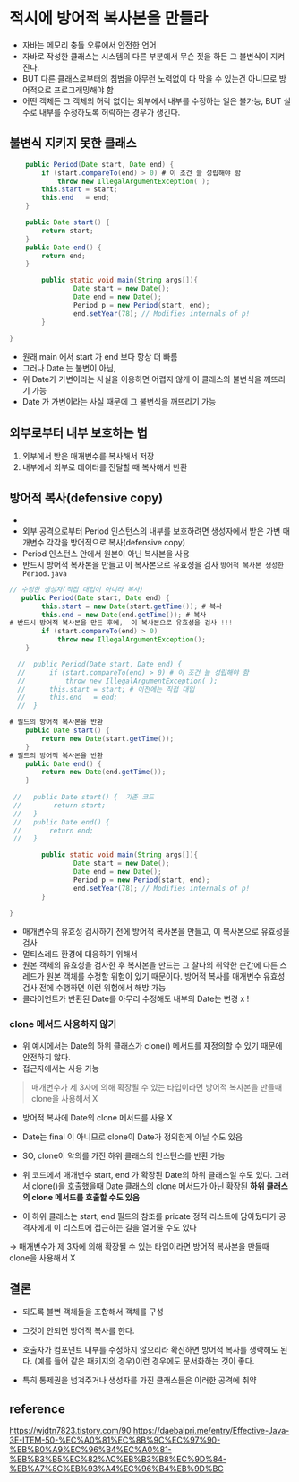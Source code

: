 # 적시에 방어적 복사본을 만들라
 
- 자바는 메모리 충돌 오류에서 안전한 언어
- 자바로 작성한 클래스는 시스템의 다른 부분에서 무슨 짓을 하든 그 불변식이 지켜진다. 
- BUT 다른 클래스로부터의 침범을 아무런 노력없이 다 막을 수 있는건 아니므로 방어적으로 프로그래밍해야 함
- 어떤 객체든 그 객체의 허락 없이는 외부에서 내부를 수정하는 일은 불가능, BUT 실수로 내부를 수정하도록 허락하는 경우가 생긴다.

## 불변식 지키지 못한 클래스
```java
    public Period(Date start, Date end) {
        if (start.compareTo(end) > 0) # 이 조건 늘 성립해야 함 
            throw new IllegalArgumentException( );
        this.start = start;
        this.end   = end;
    }

    public Date start() {
        return start;
    }
    public Date end() {
        return end;
    }

        public static void main(String args[]){
                Date start = new Date();
                Date end = new Date();
                Period p = new Period(start, end);
                end.setYear(78); // Modifies internals of p!
        }
 
}
```
- 원래 main 에서 start 가 end 보다 항상 더 빠름
- 그러나 Date 는 불변이 아님, 
- 위 Date가 가변이라는 사실을 이용하면 어렵지 않게 이 클래스의 불변식을 깨뜨리기 가능 
- Date 가 가변이라는 사실 때문에 그 불변식을 깨뜨리기 가능 

## 외부로부터 내부 보호하는 법
1) 외부에서 받은 매개변수를 복사해서 저장 
2) 내부에서 외부로 데이터를 전달할 때 복사해서 반환 

## 방어적 복사(defensive copy)
- 
- 외부 공격으로부터 Period 인스턴스의 내부를 보호하려면 생성자에서 받은 가변 매개변수 각각을 방어적으로 복사(defensive copy) 
- Period 인스턴스 안에서 원본이 아닌 복사본을 사용
- 반드시 방어적 복사본을 만들고 이 복사본으로 유효성을 검사
`방어적 복사본 생성한 Period.java` 

```java
// 수정한 생성자(직접 대입이 아니라 복사)
   public Period(Date start, Date end) {
        this.start = new Date(start.getTime()); # 복사 
        this.end = new Date(end.getTime()); # 복사 
# 반드시 방어적 복사본을 만든 후에,  이 복사본으로 유효성을 검사 !!! 
        if (start.compareTo(end) > 0)
            throw new IllegalArgumentException();
    }

  //  public Period(Date start, Date end) {
  //      if (start.compareTo(end) > 0) # 이 조건 늘 성립해야 함 
  //          throw new IllegalArgumentException( );
  //      this.start = start; # 이전에는 직접 대입 
  //      this.end   = end;
  //  }

# 필드의 방어적 복사본을 반환 
    public Date start() {
        return new Date(start.getTime());
    }
# 필드의 방어적 복사본을 반환 
    public Date end() {
        return new Date(end.getTime());
    }
    
 //   public Date start() {  기존 코드 
 //        return start;
 //   }
 //   public Date end() {
 //       return end;
 //   }

        public static void main(String args[]){
                Date start = new Date();
                Date end = new Date();
                Period p = new Period(start, end);
                end.setYear(78); // Modifies internals of p!
        }
 
}
```
- 매개변수의 유효성 검사하기 전에 방어적 복사본을 만들고, 이 복사본으로 유효성을 검사
- 멀티스레드 환경에 대응하기 위해서
- 원본 객체의 유효성을 검사한 후 복사본을 만드는 그 찰나의 취약한 순간에 다른 스레드가 원본 객체를 수정할 위험이 있기 때문이다. 방어적 복사를 매개변수 유효성 검사 전에 수행하면 이런 위험에서 해방 가능 
- 클라이언트가 반환된 Date를 아무리 수정해도 내부의 Date는 변경 x ! 

### clone 메서드 사용하지 않기

- 위 예시에서는 Date의 하위 클래스가 clone() 메서드를 재정의할 수 있기 때문에 안전하지 않다.
- 접근자에서는 사용 가능 

> 매개변수가 제 3자에 의해 확장될 수 있는 타입이라면 방어적 복사본을 만들때 clone을 사용해서 X

- 방어적 복사에 Date의 clone 메서드를 사용 X
- Date는 final 이 아니므로 clone이 Date가 정의한게 아닐 수도 있음
- SO, clone이 악의를 가진 하위 클래스의 인스턴스를 반환 가능 

 

- 위 코드에서 매개변수 start, end 가 확장된 Date의 하위 클래스일 수도 있다. 그래서 clone()을 호출했을때 Date 클래스의 clone 메서드가 아닌 확장된 **하위 클래스의 clone 메서드를 호출할 수도 있음** 

- 이 하위 클래스는 start, end 필드의 참조를 pricate 정적 리스트에 담아뒀다가 공격자에게 이 리스트에 접근하는 길을 열어줄 수도 있다 

→ 매개변수가 제 3자에 의해 확장될 수 있는 타입이라면 방어적 복사본을 만들때 clone을 사용해서 X

## 결론 
- 되도록 불변 객체들을 조합해서 객체를 구성 

- 그것이 안되면 방어적 복사를 한다.

- 호출자가 컴포넌트 내부를 수정하지 않으리라 확신하면 방어적 복사를 생략해도 된다. (예를 들어 같은 패키지의 경우)이런 경우에도 문서화하는 것이 좋다.

- 특히 통제권을 넘겨주거나 생성자를 가진 클래스들은 이러한 공격에 취약

## reference
https://wjdtn7823.tistory.com/90
https://daebalpri.me/entry/Effective-Java-3E-ITEM-50-%EC%A0%81%EC%8B%9C%EC%97%90-%EB%B0%A9%EC%96%B4%EC%A0%81-%EB%B3%B5%EC%82%AC%EB%B3%B8%EC%9D%84-%EB%A7%8C%EB%93%A4%EC%96%B4%EB%9D%BC